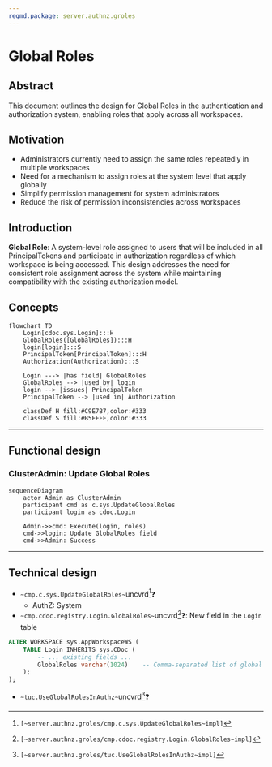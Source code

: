 ```yaml
---
reqmd.package: server.authnz.groles
---
```


# Global Roles

## Abstract

This document outlines the design for Global Roles in the authentication and authorization system, enabling roles that apply across all workspaces.

## Motivation

- Administrators currently need to assign the same roles repeatedly in multiple workspaces
- Need for a mechanism to assign roles at the system level that apply globally
- Simplify permission management for system administrators
- Reduce the risk of permission inconsistencies across workspaces

## Introduction

**Global Role**: A system-level role assigned to users that will be included in all PrincipalTokens and participate in authorization regardless of which workspace is being accessed. This design addresses the need for consistent role assignment across the system while maintaining compatibility with the existing authorization model.

## Concepts

```mermaid
flowchart TD
    Login[cdoc.sys.Login]:::H
    GlobalRoles([GlobalRoles]):::H
    login[login]:::S
    PrincipalToken[PrincipalToken]:::H
    Authorization(Authorization):::S
    
    Login ---> |has field| GlobalRoles
    GlobalRoles --> |used by| login
    login --> |issues| PrincipalToken
    PrincipalToken --> |used in| Authorization
    
    classDef H fill:#C9E7B7,color:#333
    classDef S fill:#B5FFFF,color:#333
```

---

## Functional design

### ClusterAdmin: Update Global Roles

```mermaid
sequenceDiagram
    actor Admin as ClusterAdmin
    participant cmd as c.sys.UpdateGlobalRoles
    participant login as cdoc.Login
    
    Admin->>cmd: Execute(login, roles)
    cmd->>login: Update GlobalRoles field
    cmd->>Admin: Success
```
---

## Technical design

- `~cmp.c.sys.UpdateGlobalRoles~`uncvrd[^1]❓
  - AuthZ: System
- `~cmp.cdoc.registry.Login.GlobalRoles~`uncvrd[^2]❓: New field in the `Login` table

```sql
ALTER WORKSPACE sys.AppWorkspaceWS (
    TABLE Login INHERITS sys.CDoc (
        -- ... existing fields ...
        GlobalRoles varchar(1024)    -- Comma-separated list of global roles
    );
);
```

- `~tuc.UseGlobalRolesInAuthz~`uncvrd[^3]❓

[^1]: `[~server.authnz.groles/cmp.c.sys.UpdateGlobalRoles~impl]`
[^2]: `[~server.authnz.groles/cmp.cdoc.registry.Login.GlobalRoles~impl]`
[^3]: `[~server.authnz.groles/tuc.UseGlobalRolesInAuthz~impl]`

